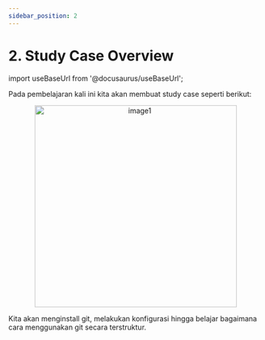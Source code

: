 ```yaml
---
sidebar_position: 2
---
```


# 2. Study Case Overview
import useBaseUrl from '@docusaurus/useBaseUrl';

Pada pembelajaran kali ini kita akan membuat study case seperti berikut:

<center>
<img alt="image1" src={useBaseUrl('img/docs/git25.png')} height="400px"/>
</center>

Kita akan menginstall git, melakukan konfigurasi hingga belajar bagaimana cara menggunakan git secara terstruktur.